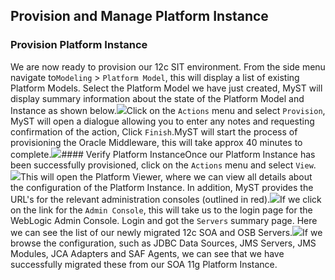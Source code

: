 ## Provision and Manage Platform Instance

### Provision Platform Instance

We are now ready to provision our 12c SIT environment. From the side menu navigate to`Modeling` > `Platform Model`, this will display a list of existing Platform Models. Select the Platform Model we have just created, MyST will display summary information about the state of the Platform Model and Instance as shown below.![](/content/images/2016/10/ProvisionStep1.PNG)Click on the `Actions` menu and select `Provision`, MyST will open a dialogue allowing you to enter any notes and requesting confirmation of the action, Click `Finish`.MyST will start the process of provisioning the Oracle Middleware, this will take approx 40 minutes to complete.![](/content/images/2016/10/ProvisionStep2-1.PNG)#### Verify Platform InstanceOnce our Platform Instance has been successfully provisioned, click on the `Actions` menu and select `View`.![](/content/images/2016/10/VerifyPlatformInstance1.PNG)This will open the Platform Viewer, where we can view all details about the configuration of the Platform Instance. In addition, MyST provides the URL's for the relevant administration consoles (outlined in red).![](/content/images/2016/10/VerifyPlatformInstance2.PNG)If we click on the link for the `Admin Console`, this will take us to the login page for the WebLogic Admin Console. Login and got the `Servers` summary page. Here we can see the list of our newly migrated 12c SOA and OSB Servers.![](/content/images/2016/10/VerifyPlatformInstance3.PNG)If we browse the configuration, such as JDBC Data Sources, JMS Servers, JMS Modules, JCA Adapters and SAF Agents, we can see that we have successfully migrated these from our SOA 11g Platform Instance.